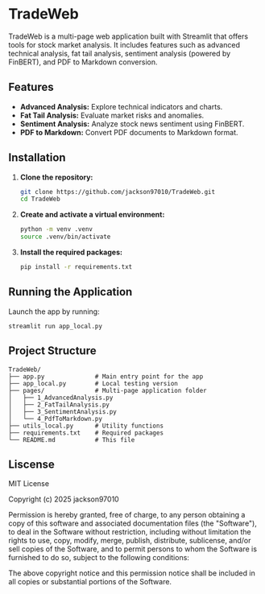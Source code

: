 # TradeWeb

TradeWeb is a multi-page web application built with Streamlit that offers tools for stock market analysis. It includes features such as advanced technical analysis, fat tail analysis, sentiment analysis (powered by FinBERT), and PDF to Markdown conversion.

## Features

- **Advanced Analysis:** Explore technical indicators and charts.
- **Fat Tail Analysis:** Evaluate market risks and anomalies.
- **Sentiment Analysis:** Analyze stock news sentiment using FinBERT.
- **PDF to Markdown:** Convert PDF documents to Markdown format.

## Installation

1. **Clone the repository:**
   ```bash
   git clone https://github.com/jackson97010/TradeWeb.git
   cd TradeWeb
2. **Create and activate a virtual environment:**
    ```bash
    python -m venv .venv
    source .venv/bin/activate
3. **Install the required packages:**
    ```bash
    pip install -r requirements.txt
## Running the Application
Launch the app by running:

    streamlit run app_local.py
## Project Structure
    TradeWeb/
    ├── app.py              # Main entry point for the app
    ├── app_local.py        # Local testing version
    ├── pages/              # Multi-page application folder
    │   ├── 1_AdvancedAnalysis.py
    │   ├── 2_FatTailAnalysis.py
    │   ├── 3_SentimentAnalysis.py
    │   └── 4_PdfToMarkdown.py
    ├── utils_local.py      # Utility functions
    ├── requirements.txt    # Required packages
    └── README.md           # This file
## Liscense
MIT License

Copyright (c) 2025 jackson97010

Permission is hereby granted, free of charge, to any person obtaining a copy
of this software and associated documentation files (the "Software"), to deal
in the Software without restriction, including without limitation the rights
to use, copy, modify, merge, publish, distribute, sublicense, and/or sell
copies of the Software, and to permit persons to whom the Software is
furnished to do so, subject to the following conditions:

The above copyright notice and this permission notice shall be included in all
copies or substantial portions of the Software.


